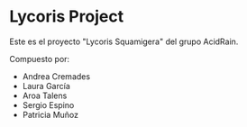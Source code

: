 # Lycoris Project
Este es el proyecto "Lycoris Squamigera" del grupo AcidRain.

Compuesto por: 
- Andrea Cremades
- Laura García
- Aroa Talens
- Sergio Espino
- Patricia Muñoz